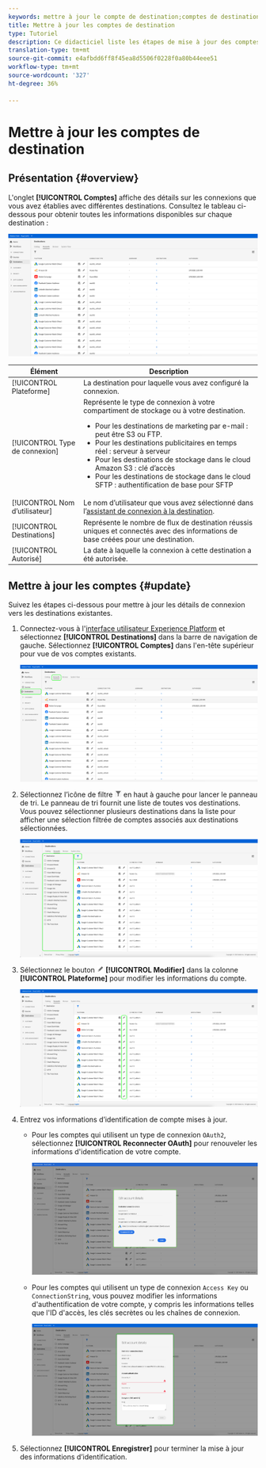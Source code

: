 ```yaml
---
keywords: mettre à jour le compte de destination;comptes de destination;comment mettre à jour les comptes
title: Mettre à jour les comptes de destination
type: Tutoriel
description: Ce didacticiel liste les étapes de mise à jour des comptes de destination dans l’interface utilisateur de Adobe Experience Platform.
translation-type: tm+mt
source-git-commit: e4afbdd6ff8f45ea8d5506f0228f0a80b44eee51
workflow-type: tm+mt
source-wordcount: '327'
ht-degree: 36%

---
```



# Mettre à jour les comptes de destination

## Présentation {#overview}

L&#39;onglet **[!UICONTROL Comptes]** affiche des détails sur les connexions que vous avez établies avec différentes destinations. Consultez le tableau ci-dessous pour obtenir toutes les informations disponibles sur chaque destination :

![Onglet Comptes](../assets/ui/update-accounts/destination-accounts.png)

| Élément | Description |
|---|---|
| [!UICONTROL Plateforme] | La destination pour laquelle vous avez configuré la connexion. |
| [!UICONTROL Type de connexion] | Représente le type de connexion à votre compartiment de stockage ou à votre destination. <ul><li>Pour les destinations de marketing par e-mail : peut être S3 ou FTP.</li><li>Pour les destinations publicitaires en temps réel : serveur à serveur</li><li>Pour les destinations de stockage dans le cloud Amazon S3 : clé d’accès </li><li>Pour les destinations de stockage dans le cloud SFTP : authentification de base pour SFTP</li></ul> |
| [!UICONTROL Nom d’utilisateur] | Le nom d’utilisateur que vous avez sélectionné dans l’[assistant de connexion à la destination](../catalog/email-marketing/overview.md#connect-destination). |
| [!UICONTROL Destinations] | Représente le nombre de flux de destination réussis uniques et connectés avec des informations de base créées pour une destination. |
| [!UICONTROL Autorisé] | La date à laquelle la connexion à cette destination a été autorisée. |

## Mettre à jour les comptes {#update}

Suivez les étapes ci-dessous pour mettre à jour les détails de connexion vers les destinations existantes.

1. Connectez-vous à l&#39;[interface utilisateur Experience Platform](https://platform.adobe.com/) et sélectionnez **[!UICONTROL Destinations]** dans la barre de navigation de gauche. Sélectionnez **[!UICONTROL Comptes]** dans l&#39;en-tête supérieur pour vue de vos comptes existants.

   ![Onglet Comptes](../assets/ui/update-accounts/accounts-tab.png)

2. Sélectionnez l’icône de filtre ![Icône de filtre](../assets/ui/update-accounts/filter.png) en haut à gauche pour lancer le panneau de tri. Le panneau de tri fournit une liste de toutes vos destinations. Vous pouvez sélectionner plusieurs destinations dans la liste pour afficher une sélection filtrée de comptes associés aux destinations sélectionnées.

   ![Filtrer les destinations](../assets/ui/update-accounts/filter-accounts.png)

3. Sélectionnez le bouton ![Modifier le compte](../assets/ui/workspace/pencil-icon.png) **[!UICONTROL Modifier]** dans la colonne **[!UICONTROL Plateforme]** pour modifier les informations du compte.

   ![Onglet Comptes](../assets/ui/update-accounts/accounts-edit.png)

4. Entrez vos informations d’identification de compte mises à jour.

   * Pour les comptes qui utilisent un type de connexion `OAuth2`, sélectionnez **[!UICONTROL Reconnecter OAuth]** pour renouveler les informations d&#39;identification de votre compte.

      ![Modifier les détails OAuth](../assets/ui/update-accounts/edit-details-oauth.png)


   * Pour les comptes qui utilisent un type de connexion `Access Key` ou `ConnectionString`, vous pouvez modifier les informations d&#39;authentification de votre compte, y compris les informations telles que l&#39;ID d&#39;accès, les clés secrètes ou les chaînes de connexion.

      ![Modifier la clé d&#39;accès de détails](../assets/ui/update-accounts/edit-details-key.png)

5. Sélectionnez **[!UICONTROL Enregistrer]** pour terminer la mise à jour des informations d’identification.
